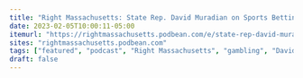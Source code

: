 ```yaml
---
title: "Right Massachusetts: State Rep. David Muradian on Sports Betting"
date: 2023-02-05T10:00:11-05:00
itemurl: "https://rightmassachusetts.podbean.com/e/state-rep-david-muradian-on-sports-betting/"
sites: "rightmassachusetts.podbean.com"
tags: ["featured", "podcast", "Right Massachusetts", "gambling", "David Muradian"]
draft: false
---
```


